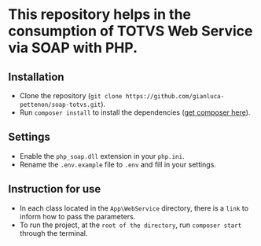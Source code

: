 This repository helps in the consumption of TOTVS Web Service via SOAP with PHP.
============================

## Installation
- Clone the repository (`git clone https://github.com/gianluca-pettenon/soap-totvs.git`).
- Run `composer install` to install the dependencies ([get composer here](https://getcomposer.org/download)).

## Settings
- Enable the `php_soap.dll` extension in your `php.ini`.
- Rename the `.env.example` file to `.env` and fill in your settings.

## Instruction for use
- In each class located in the `App\WebService` directory, there is a `link` to inform how to pass the parameters.
- To run the project, at the `root of the directory`, run `composer start` through the terminal.
